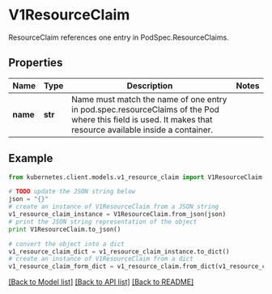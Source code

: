 # V1ResourceClaim

ResourceClaim references one entry in PodSpec.ResourceClaims.

## Properties

Name | Type | Description | Notes
------------ | ------------- | ------------- | -------------
**name** | **str** | Name must match the name of one entry in pod.spec.resourceClaims of the Pod where this field is used. It makes that resource available inside a container. | 

## Example

```python
from kubernetes.client.models.v1_resource_claim import V1ResourceClaim

# TODO update the JSON string below
json = "{}"
# create an instance of V1ResourceClaim from a JSON string
v1_resource_claim_instance = V1ResourceClaim.from_json(json)
# print the JSON string representation of the object
print V1ResourceClaim.to_json()

# convert the object into a dict
v1_resource_claim_dict = v1_resource_claim_instance.to_dict()
# create an instance of V1ResourceClaim from a dict
v1_resource_claim_form_dict = v1_resource_claim.from_dict(v1_resource_claim_dict)
```
[[Back to Model list]](../README.md#documentation-for-models) [[Back to API list]](../README.md#documentation-for-api-endpoints) [[Back to README]](../README.md)


